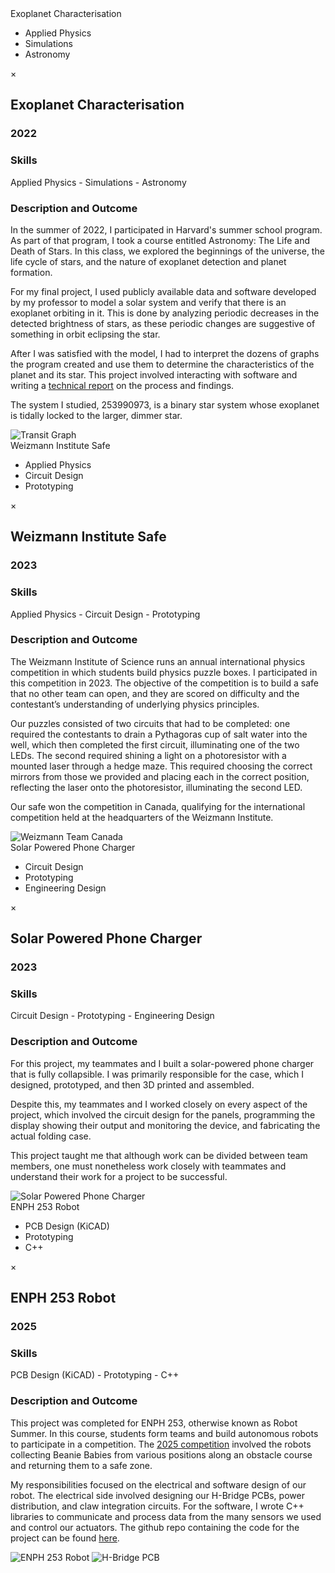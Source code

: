 <!-- Trigger -->
<div class="fake-textbox" data-modal-target="myModal1">Exoplanet Characterisation
<div class="skills">
    <ul>
      <li>Applied Physics</li>
      <li>Simulations</li>
      <li>Astronomy</li>
    </ul>
  </div>
  </div>

<!-- Modal -->
<div id="myModal1" class="custom-modal">
    <div class="custom-modal-content">
        <span class="modal-close">&times;</span>
        <h2>Exoplanet Characterisation</h2>
        <h3>2022</h3>
        <h3>Skills</h3>
        <p>Applied Physics - Simulations - Astronomy</p>
        <h3>Description and Outcome</h3>
        <p> In the summer of 2022, I participated in Harvard's summer school program. As part of that program, I took a course entitled Astronomy: The Life and Death of Stars. In this class, we explored the beginnings of the universe, the life cycle of stars, and the nature of exoplanet detection and planet formation. </p>
          <p>
            For my final project, I used publicly available data and software developed by my professor to model a solar system and verify that there is an
            exoplanet orbiting in it. This is done by analyzing periodic decreases in the detected brightness of stars, as these periodic changes 
            are suggestive of something in orbit eclipsing the star. </p>
          <p>
            After I was satisfied with the model, I had to interpret the dozens of graphs the program created and use them to determine the characteristics of
            the planet and its star. This project involved interacting with software and writing a 
            <a href="https://drive.google.com/file/d/1xTxBpl6BDuQzn3yw4_8OyXE1H1EhJcpb/view" target="_blank">technical report</a>
            on the process and findings. </p>
          <p>
            The system I studied, 253990973, is a binary star system whose exoplanet is tidally locked to the larger, dimmer star.
          </p>
        <img src="/static/assets/img/mcmcfile.png" alt="Transit Graph">
    </div>
</div>

<!-- Trigger -->
<div class="fake-textbox" data-modal-target="myModal2">Weizmann Institute Safe
<div class="skills">
    <ul>
      <li>Applied Physics</li>
      <li>Circuit Design</li>
      <li>Prototyping</li>
    </ul>
  </div>
  </div>

<!-- Modal -->
<div id="myModal2" class="custom-modal">
    <div class="custom-modal-content">
          <span class="modal-close">&times;</span>
          <h2>Weizmann Institute Safe</h2>
          <h3>2023</h3>
          <h3>Skills</h3>
          <p>Applied Physics - Circuit Design - Prototyping</p>
          <h3>Description and Outcome</h3>
          <p>
            The Weizmann Institute of Science runs an annual international physics competition in which students build 
            physics puzzle boxes. I participated in this competition in 2023. The objective of the competition is to build a 
            safe that no other team can open, and they are scored on difficulty and the contestant’s understanding of 
            underlying physics principles. </p>
          <p>
            Our puzzles consisted of two circuits that had to be completed: one required the contestants to drain a Pythagoras 
            cup of salt water into the well, which then completed the first circuit, illuminating one of the two LEDs. The 
            second required shining a light on a photoresistor with a mounted laser through a hedge maze. This required 
            choosing the correct mirrors from those we provided and placing each in the correct position, reflecting the 
            laser onto the photoresistor, illuminating the second LED. </p>
          <p>
            Our safe won the competition in Canada, qualifying for the international competition held at the 
            headquarters of the Weizmann Institute.
          </p>
        <img src="/static/assets/img/weizmannpicture.png" alt="Weizmann Team Canada">
    </div>
</div>

<!-- Trigger -->
<div class="fake-textbox" data-modal-target="myModal3">Solar Powered Phone Charger
<div class="skills">
    <ul>
      <li>Circuit Design</li>
      <li>Prototyping</li>
      <li>Engineering Design</li>
    </ul>
  </div>
  </div>

<!-- Modal -->
<div id="myModal3" class="custom-modal">
    <div class="custom-modal-content">
      <span class="modal-close">&times;</span>
      <h2>Solar Powered Phone Charger</h2>
      <h3>2023</h3>
      <h3>Skills</h3>
      <p>Circuit Design - Prototyping - Engineering Design</p>
      <h3>Description and Outcome</h3>
      <p>
        For this project, my teammates and I built a solar-powered phone charger that is fully collapsible. I 
        was primarily responsible for the case, which I designed, prototyped, and then 3D printed and assembled. </p>
      <p>
        Despite this, my teammates and I worked closely on every aspect of the project, which involved the circuit 
        design for the panels, programming the display showing their output and monitoring the device, and fabricating 
        the actual folding case. </p>
      <p>
        This project taught me that although work can be divided between team members, one must nonetheless work 
        closely with teammates and understand their work for a project to be successful. 
      </p>
      <img src="/static/assets/img/solarpoweredcharger.png" alt="Solar Powered Phone Charger">
    </div>
</div>

<!-- Trigger -->
<div class="fake-textbox" data-modal-target="myModal4">ENPH 253 Robot
<div class="skills">
    <ul>
      <li>PCB Design (KiCAD)</li>
      <li>Prototyping</li>
      <li>C++</li>
    </ul>
  </div>
  </div>

<!-- Modal -->
<div id="myModal4" class="custom-modal">
    <div class="custom-modal-content">
      <span class="modal-close">&times;</span>
      <h2>ENPH 253 Robot</h2>
      <h3>2025</h3>
      <h3>Skills</h3>
      <p>PCB Design (KiCAD) - Prototyping - C++</p>
      <h3>Description and Outcome</h3>
      <p>
      This project was completed for ENPH 253, otherwise known as Robot Summer. In this course, students form teams and 
      build autonomous robots to participate in a competition. The  <a href="https://projectlab.engphys.ubc.ca/enph-253-2025/" target="_blank" title="2025 Competition">2025 competition</a> involved the robots collecting Beanie Babies from various positions along an obstacle course and returning them to a safe zone. </p>
      <p>
      My responsibilities focused on the electrical and software design of our robot. The electrical side 
      involved designing our H-Bridge PCBs, power distribution, and claw integration circuits. For the software, 
      I wrote C++ libraries to communicate and process data from the many sensors we used and control our actuators. The github repo containing 
      the code for the project can be found  <a href="https://github.com/emajkic/ENPH_253_Robot" target="_blank" title="GitHub Repo">here</a>.
      </p>
      <img src="/static/assets/img/enph253_robot1.png" alt="ENPH 253 Robot">
            <img src="/static/assets/img/hbridge.png" alt="H-Bridge PCB">
    </div>
</div>


